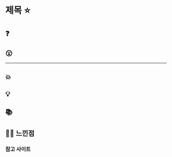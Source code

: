 # 제목 :star:

## :question:  
 
  
## :open_mouth: 
  
***

## :boom: 

 

## :bulb: 


 


## :books: 


 

## :guardsman: 느낀점
 


### 참고 사이트 


